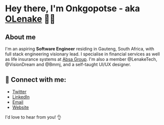 # Hey there, I'm Onkgopotse - aka [OLenake](https://github.com/OLenake) 👋😎

## About me

I'm an aspiring **Software Engineer** residing in Gauteng, South Africa, with full stack engineering visionary lead. I specialise in financial services as well as life insurance systems at [Absa Group](https://www.absa.africa/absaafrica/). I'm also a member @LenakeTech, @VisionDream and @Bmmj, and a self-taught UI/UX designer.

## 🙋 Connect with me:

- [Twitter](https://twitter.com/O_Lenake)
- [LinkedIn](https://www.linkedin.com/in/olenake/)
- [Email](mailto:onkgopotse@onkgopotselenake.me)
- [Website](https://onkgopotselenake.me/)

I'd love to hear from you! 👌

<!--
**OLenake/OLenake** is a ✨ _special_ ✨ repository because its `README.md` (this file) appears on your GitHub profile.

Here are some ideas to get you started:

- 🔭 I’m currently working on ...
- 🌱 I’m currently learning ...
- 👯 I’m looking to collaborate on ...
- 🤔 I’m looking for help with ...
- 💬 Ask me about ...
- 📫 How to reach me: ...
- 😄 Pronouns: ...
- ⚡ Fun fact: ...

Hi there, I'm Onkgopotse 👋
I'd love to hear from you! 😅
The repository **OLenake/OLenake** is my ✨ _special_ ✨ profile page on [GitHub](https://github.com/). The page `README.md` (this file) is a summary of my background.
Self-motivated, inspire greatness and responsible.
See my work history on LinkedIn [LinkedIn](https://twitter.com/O_Lenake).
-->
